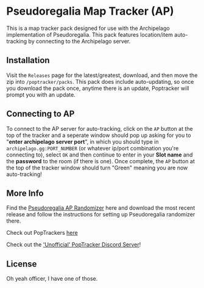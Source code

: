 # Pseudoregalia Map Tracker (AP)

This is a map tracker pack designed for use with the Archipelago implementation of Pseudoregalia.
This pack features location/item auto-tracking by connecting to the Archipelago server.

## Installation

Visit the `Releases` page for the latest/greatest, download, and then move the zip into `/poptracker/packs`. This pack does include auto-updating, so once you download the pack once, anytime there is an update, Poptracker will prompt you with an update.

## Connecting to AP

To connect to the AP server for auto-tracking, click on the `AP` button at the top of the tracker and a seperate window should pop up asking for you to "__enter archipelago server port__", in which you should type in `archipelago.gg:PORT_NUMBER` (or whatever ip/port combination you're connecting to), select `OK` and then continue to enter in your __Slot name__ and the __password__ to the room (if there is one). Once complete, the `AP` button at the top of the tracker window should turn "Green" meaning you are now auto-tracking!

## More Info

Find the [Pseudoregalia AP Randomizer](https://github.com/pseudoregalia-modding/pseudoregalia-archipelago) here and download the most recent release and follow the instructions for setting up Pseudoregalia randomizer there.

Check out PopTrackers [here](https://github.com/black-sliver/PopTracker)

Check out the ['Unofficial' PopTracker Discord Server](https://discord.com/invite/gwThqMCPgK)!

## License

Oh yeah officer, I have one of those.